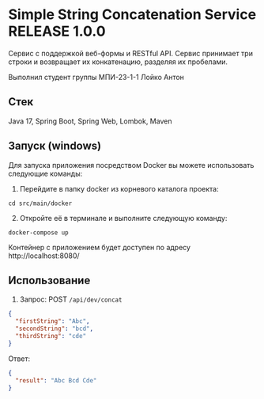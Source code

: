 # Simple String Concatenation Service RELEASE 1.0.0

Сервис с поддержкой веб-формы и RESTful API. Сервис принимает три строки и возвращает их конкатенацию, разделяя их пробелами.

Выполнил студент группы МПИ-23-1-1 Лойко Антон
## Стек
Java 17, Spring Boot, Spring Web, Lombok, Maven

## Запуск (windows)
Для запуска приложения посредством Docker вы можете использовать следующие команды:

1. Перейдите в папку docker из корневого каталога проекта:
```
cd src/main/docker
```
2. Откройте её в терминале и выполните следующую команду:
```
docker-compose up
```
Контейнер с приложением будет доступен по адресу http://localhost:8080/

## Использование

1) Запрос: POST  `/api/dev/concat`
```json
{
  "firstString": "Abc",
  "secondString": "bcd",
  "thirdString": "cde"
}
```
Ответ:
```json
{
  "result": "Abc Bcd Cde"
}
```
